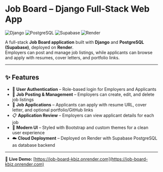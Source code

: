 # Job Board – Django Full-Stack Web App

![Django](https://img.shields.io/badge/Django-092E20?style=for-the-badge&logo=django&logoColor=white)
![PostgreSQL](https://img.shields.io/badge/PostgreSQL-316192?style=for-the-badge&logo=postgresql&logoColor=white)
![Supabase](https://img.shields.io/badge/Supabase-3ECF8E?style=for-the-badge&logo=supabase&logoColor=white)
![Render](https://img.shields.io/badge/Render-000000?style=for-the-badge&logo=render&logoColor=white)

A full-stack **Job Board application** built with **Django** and **PostgreSQL (Supabase)**, deployed on **Render**.  
Employers can post and manage job listings, while applicants can browse and apply with resumes, cover letters, and portfolio links.  

---

## ✨ Features

- 🔑 **User Authentication** – Role-based login for Employers and Applicants  
- 📝 **Job Posting & Management** – Employers can create, edit, and delete job listings  
- 💼 **Job Applications** – Applicants can apply with resume URL, cover letter, and optional portfolio/GitHub links  
- 📋 **Application Review** – Employers can view applicant details for each job  
- 🎨 **Modern UI** – Styled with Bootstrap and custom themes for a clean user experience  
- ☁️ **Cloud Deployment** – Deployed on Render with Supabase PostgreSQL as database backend  

---

🔗 **Live Demo:** [https://job-board-kbjz.onrender.com](https://job-board-kbjz.onrender.com)  
